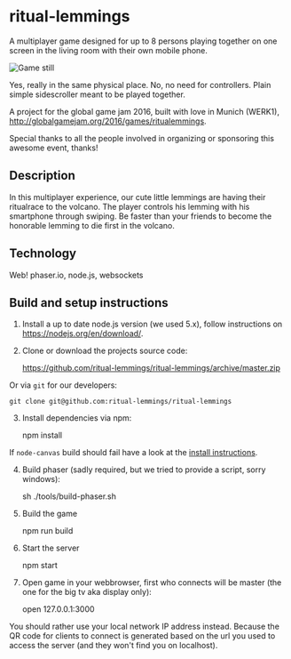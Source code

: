 # ritual-lemmings

A multiplayer game designed for up to 8 persons playing together on one screen in the living room with their own mobile phone.

![Game still](http://globalgamejam.org/sites/default/files/styles/game_content__wide_2x/public/games/screenshots/screenshot_72.jpg?itok=kRJ3vYwO)

Yes, really in the same physical place. No, no need for controllers. Plain simple sidescroller meant to be played together.

A project for the global game jam 2016, built with love in Munich (WERK1), http://globalgamejam.org/2016/games/ritualemmings.

Special thanks to all the people involved in organizing or sponsoring this awesome event, thanks!

## Description

In this multiplayer experience, our cute little lemmings are having their ritualrace to the volcano. The player controls his lemming with his smartphone through swiping. Be faster than your friends to become the honorable lemming to die first in the volcano.

## Technology

Web! phaser.io, node.js, websockets

## Build and setup instructions

1) Install a up to date node.js version (we used 5.x), follow instructions on https://nodejs.org/en/download/.

2) Clone or download the projects source code:

    https://github.com/ritual-lemmings/ritual-lemmings/archive/master.zip
    
Or via `git` for our developers:

    git clone git@github.com:ritual-lemmings/ritual-lemmings

3) Install dependencies via npm:

    npm install
    
If `node-canvas` build should fail have a look at the [install instructions](https://github.com/Automattic/node-canvas#installation).

4) Build phaser (sadly required, but we tried to provide a script, sorry windows):

    sh ./tools/build-phaser.sh

5) Build the game

    npm run build

6) Start the server

    npm start

7) Open game in your webbrowser, first who connects will be master (the one for the big tv aka display only):

    open 127.0.0.1:3000
    
You should rather use your local network IP address instead. Because the QR code for clients to connect is generated based on the url you used to access the server (and they won't find you on localhost).
